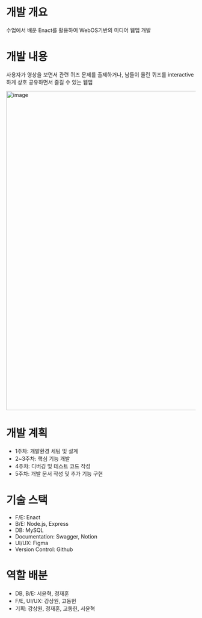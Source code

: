# 개발 개요

수업에서 배운 Enact를 활용하여 WebOS기반의 미디어 웹앱 개발

# 개발 내용

사용자가 영상을 보면서 관련 퀴즈 문제를 출제하거나, 남들이 올린 퀴즈를 interactive하게 상호 공유하면서 즐길 수 있는 웹앱

<img width="848" alt="image" src="https://github.com/syh24/CSE4103/assets/48401272/44e077db-d3b2-49ad-82e4-d30a0aa8e385">

# 개발 계획

- 1주차: 개발환경 세팅 및 설계
- 2~3주차: 핵심 기능 개발
- 4주차: 디버깅 및 테스트 코드 작성
- 5주차: 개발 문서 작성 및 추가 기능 구현


# 기술 스택

- F/E: Enact
- B/E: Node.js, Express
- DB: MySQL
- Documentation: Swagger, Notion
- UI/UX: Figma
- Version Control: Github

# 역할 배분

- DB, B/E: 서윤혁, 정재훈
- F/E, UI/UX: 강상원, 고동헌
- 기획: 강상원, 정재훈, 고동헌, 서윤혁
